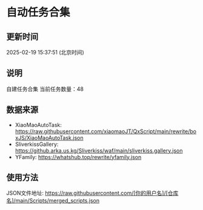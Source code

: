 # 自动任务合集

## 更新时间
2025-02-19 15:37:51 (北京时间)

## 说明
自建任务合集
当前任务数量：48

## 数据来源
- XiaoMaoAutoTask: https://raw.githubusercontent.com/xiaomaoJT/QxScript/main/rewrite/boxJS/XiaoMaoAutoTask.json
- SliverkissGallery: https://github.arka.us.kg/Sliverkiss/waf/main/sliverkiss.gallery.json
- YFamily: https://whatshub.top/rewrite/yfamily.json

## 使用方法
JSON文件地址: https://raw.githubusercontent.com/[你的用户名]/[仓库名]/main/Scripts/merged_scripts.json
